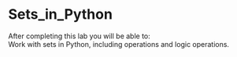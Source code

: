 # Sets_in_Python
After completing this lab you will be able to:  
Work with sets in Python, including operations and logic operations.
